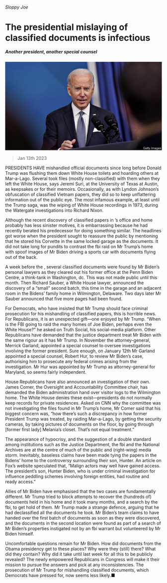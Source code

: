 ###### Sloppy Joe

# The presidential mislaying of classified documents is infectious 

##### Another president, another special counsel 

![image](images/20230121_USP503.jpg) 

> Jan 13th 2023 

PRESIDENTS HAVE mishandled official documents since long before Donald Trump was flushing them down White House toilets and hoarding others at Mar-a-Lago. Several took files (mostly non-classified) with them when they left the White House, says Jeremi Suri, at the University of Texas at Austin, as keepsakes or for their memoirs. Occasionally, as with Lyndon Johnson’s obfuscation of classified Vietnam papers, they did so to keep unflattering information out of the public eye. The most infamous example, at least until the Trump saga, was the wiping of White House recordings in 1973, during the Watergate investigations into Richard Nixon. 

Although the recent discovery of classified papers in ’s office and home probably has less sinister motives, it is embarrassing because he had recently berated his predecessor for doing something similar. The headlines got worse when the president sought to reassure the public by mentioning that he stored his Corvette in the same locked garage as the documents. It did not take long for pundits to contrast the fbi raid on Mr Trump’s home with spoof images of Mr Biden driving a sports car with documents flying out of the back.

A week before the , several classified documents were found by Mr Biden’s personal lawyers as they cleared out his former office at the Penn Biden Centre, a think-tank in Washington, dc. This was not made public until this month. Then Richard Sauber, a White House lawyer, announced the discovery of a “small” second batch, this time in the garage and an adjacent room in the Bidens’ family home in Wilmington, Delaware. Two days later Mr Sauber announced that five more pages had been found. 

For Democrats, who have insisted that Mr Trump should face criminal prosecution for his mishandling of classified papers, this is horrible news. For Republicans, it is an unexpected gift—one enjoyed by Mr Trump. “When is the FBI going to raid the many homes of Joe Biden, perhaps even the White House?” he asked on Truth Social, his social-media platform. Other Republicans have demanded that the justice department treat Mr Biden with the same rigour as it has Mr Trump. In November the attorney-general, Merrick Garland, appointed a special counsel to oversee investigations involving the former president. Sure enough, on January 12th Mr Garland appointed a special counsel, Robert Hur, to review Mr Biden’s case, authorising him to prosecute any federal crimes arising from the investigation. Mr Hur was appointed by Mr Trump as attorney-general for Maryland, so seems fairly independent.

House Republicans have also announced an investigation of their own. James Comer, the Oversight and Accountability Committee chair, has demanded the Biden administration hand over visitor logs to the Wilmington home. The White House denies these exist—presidents do not normally keep records for private residences. Asked on CNN why the committee was not investigating the files found in Mr Trump’s home, Mr Comer said that his biggest concern was, “how there’s such a discrepancy in how former President Trump was treated, by raiding Mar-a-Lago, by getting the security cameras, by taking pictures of documents on the floor, by going through [former first lady] Melania’s closet. That’s not equal treatment.”

The appearance of hypocrisy, and the suggestion of a double standard among institutions such as the Justice Department, the fbi and the National Archives are at the centre of much of the public and (right-wing) media storm. Inevitably, baseless claims have been made tying the papers in the Bidens’ home to the controversy surrounding their son, Hunter. An article on Fox’s website speculated that, “Malign actors may well have gained access. The president’s son, Hunter Biden, who is under criminal investigation for influence peddling schemes involving foreign entities, had routine and ready access.”

Allies of Mr Biden have emphasised that the two cases are fundamentally different. Mr Trump tried to block attempts to recover the (hundreds of) documents held in his home and it took many months, and a search by the fbi, to get hold of them. Mr Trump made a strange defence, arguing that he had declassified all the documents he took. Mr Biden’s team claims to have handed over the first batch of documents as soon as they were discovered, and the documents in the second location were found as part of a search of Mr Biden’s properties instigated not by an fbi warrant but volunteered by Mr Biden himself.

Uncomfortable questions remain for Mr Biden. How did documents from the Obama presidency get to these places? Why were they (still) there? What did they contain? Why did it take until last week for all this to be publicly revealed? The newly empowered Republicans in Congress will make it their mission to pursue the answers and pick at any inconsistencies. The prosecution of Mr Trump for mishandling classified documents, which Democrats have pressed for, now seems less likely.■


